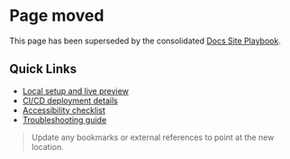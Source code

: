 # Page moved

This page has been superseded by the consolidated [Docs Site Playbook](contributing/docs-site-playbook.md).

## Quick Links

- [Local setup and live preview](contributing/docs-site-playbook.md#local-setup)
- [CI/CD deployment details](contributing/docs-site-playbook.md#deployment)
- [Accessibility checklist](contributing/docs-site-playbook.md#accessibility-guidelines)
- [Troubleshooting guide](contributing/docs-site-playbook.md#troubleshooting)

> Update any bookmarks or external references to point at the new location.
